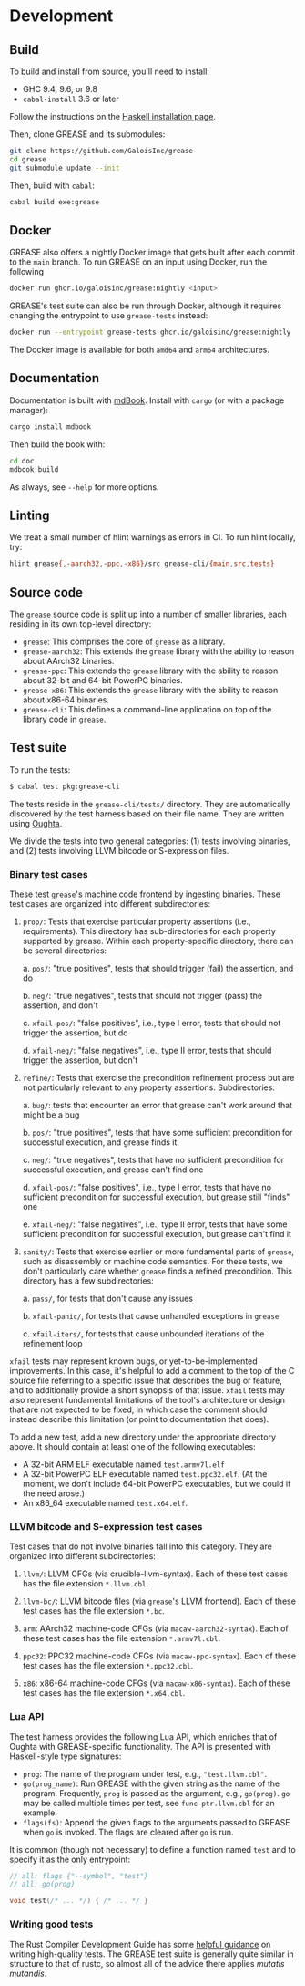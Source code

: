 # Development

## Build

To build and install from source, you'll need to install:

- GHC 9.4, 9.6, or 9.8
- `cabal-install` 3.6 or later

Follow the instructions on the [Haskell installation page][install-haskell].

[install-haskell]: https://www.haskell.org/downloads/

Then, clone GREASE and its submodules:

```sh
git clone https://github.com/GaloisInc/grease
cd grease
git submodule update --init
```

Then, build with `cabal`:

```sh
cabal build exe:grease
```

## Docker

GREASE also offers a nightly Docker image that gets built after each commit to
the `main` branch. To run GREASE on an input using Docker, run the following

```sh
docker run ghcr.io/galoisinc/grease:nightly <input>
```

GREASE's test suite can also be run through Docker, although it requires
changing the entrypoint to use `grease-tests` instead:

```sh
docker run --entrypoint grease-tests ghcr.io/galoisinc/grease:nightly
```

The Docker image is available for both `amd64` and `arm64` architectures.

## Documentation

Documentation is built with [mdBook]. Install with `cargo` (or with a package
manager):

[mdBook]: https://rust-lang.github.io/mdBook/

```sh
cargo install mdbook
```

Then build the book with:

```sh
cd doc
mdbook build
```

As always, see `--help` for more options.

## Linting

We treat a small number of hlint warnings as errors in CI. To run hlint locally, try:

```sh
hlint grease{,-aarch32,-ppc,-x86}/src grease-cli/{main,src,tests}
```

## Source code

The `grease` source code is split up into a number of smaller libraries, each
residing in its own top-level directory:

* `grease`: This comprises the core of `grease` as a library.
* `grease-aarch32`: This extends the `grease` library with the ability to reason
  about AArch32 binaries.
* `grease-ppc`: This extends the `grease` library with the ability to reason
  about 32-bit and 64-bit PowerPC binaries.
* `grease-x86`: This extends the `grease` library with the ability to reason
  about x86-64 binaries.
* `grease-cli`: This defines a command-line application on top of the library
  code in `grease`.

## Test suite

To run the tests:

```sh
$ cabal test pkg:grease-cli
```

The tests reside in the `grease-cli/tests/` directory. They are automatically
discovered by the test harness based on their file name. They are written using
[Oughta][oughta].

[oughta]: https://github.com/GaloisInc/oughta

We divide the tests into two general categories: (1) tests involving binaries,
and (2) tests involving LLVM bitcode or S-expression files.

### Binary test cases

These test `grease`'s machine code frontend by ingesting binaries. These test
cases are organized into different subdirectories:

1. `prop/`: Tests that exercise particular property assertions (i.e., requirements). This directory has sub-directories for each property supported by grease. Within each property-specific directory, there can be several directories:

    a. `pos/`: "true positives", tests that should trigger (fail) the assertion, and do

    b. `neg/`: "true negatives", tests that should not trigger (pass) the assertion, and don't

    c. `xfail-pos/`: "false positives", i.e., type I error, tests that should not trigger the assertion, but do

    d. `xfail-neg/`: "false negatives", i.e., type II error, tests that should trigger the assertion, but don't

2. `refine/`: Tests that exercise the precondition refinement process but are not particularly relevant to any property assertions. Subdirectories:

    a. `bug/`: tests that encounter an error that grease can't work around that might be a bug

    b. `pos/`: "true positives", tests that have some sufficient precondition for successful execution, and grease finds it

    c. `neg/`: "true negatives", tests that have no sufficient precondition for successful execution, and grease can't find one

    d. `xfail-pos/`: "false positives", i.e., type I error, tests that have no sufficient precondition for successful execution, but grease still "finds" one

    e. `xfail-neg/`: "false negatives", i.e., type II error, tests that have some sufficient precondition for successful execution, but grease can't find it

3. `sanity/`: Tests that exercise earlier or more fundamental parts of `grease`, such as disassembly or machine code semantics. For these tests, we don't particularly care whether `grease` finds a refined precondition. This directory has a few subdirectories:

    a. `pass/`, for tests that don't cause any issues

    b. `xfail-panic/`, for tests that cause unhandled exceptions in `grease`

    c. `xfail-iters/`, for tests that cause unbounded iterations of the refinement loop

`xfail` tests may represent known bugs, or yet-to-be-implemented improvements. In this case, it's helpful to add a comment to the top of the C source file referring to a specific issue that describes the bug or feature, and to additionally provide a short synopsis of that issue. `xfail` tests may also represent fundamental limitations of the tool's architecture or design that are not expected to be fixed, in which case the comment should instead describe this limitation (or point to documentation that does).

To add a new test, add a new directory under the appropriate directory above. It should contain at least one of the following executables:

- A 32-bit ARM ELF executable named `test.armv7l.elf`
- A 32-bit PowerPC ELF executable named `test.ppc32.elf`. (At the moment, we don't include 64-bit PowerPC executables, but we could if the need arose.)
- An x86_64 executable named `test.x64.elf`.

### LLVM bitcode and S-expression test cases

Test cases that do not involve binaries fall into this category. They are
organized into different subdirectories:

1. `llvm/`: LLVM CFGs (via crucible-llvm-syntax). Each of these test cases has
   the file extension `*.llvm.cbl`.

2. `llvm-bc/`: LLVM bitcode files (via `grease`'s LLVM frontend). Each of these
   test cases has the file extension `*.bc`.

3. `arm`: AArch32 machine-code CFGs (via `macaw-aarch32-syntax`). Each of these
   test cases has the file extension `*.armv7l.cbl`.

4. `ppc32`: PPC32 machine-code CFGs (via `macaw-ppc-syntax`). Each of these test
   cases has the file extension `*.ppc32.cbl`.

5. `x86`: x86-64 machine-code CFGs (via `macaw-x86-syntax`). Each of these test
   cases has the file extension `*.x64.cbl`.

### Lua API

The test harness provides the following Lua API, which enriches that of Oughta
with GREASE-specific functionality. The API is presented with Haskell-style
type signatures:

- `prog`: The name of the program under test, e.g., `"test.llvm.cbl"`.
- `go(prog_name)`: Run GREASE with the given string as the name of the program.
  Frequently, `prog` is passed as the argument, e.g., `go(prog)`. `go` may be
  called multiple times per test, see `func-ptr.llvm.cbl` for an example.
- `flags(fs)`: Append the given flags to the arguments passed to GREASE when
  `go` is invoked. The flags are cleared after `go` is run.

It is common (though not necessary) to define a function named `test` and to
specify it as the only entrypoint:
```c
// all: flags {"--symbol", "test"}
// all: go(prog)

void test(/* ... */) { /* ... */ }
```

### Writing good tests

The Rust Compiler Development Guide has some [helpful guidance] on writing
high-quality tests. The GREASE test suite is generally quite similar in
structure to that of rustc, so almost all of the advice there applies *mutatis
mutandis*.

[helpful guidance]: (https://github.com/rust-lang/rust/blob/3350c1eb3fd8fe1bee1ed4c76944d707bd256876/src/doc/rustc-dev-guide/src/tests/best-practices.md)

<!-- Copyright (c) Galois, Inc. 2024. -->
